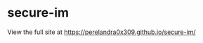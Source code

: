 # secure-im
View the full site at <a href="https://perelandra0x309.github.io/secure-im/">https://perelandra0x309.github.io/secure-im/</a>
